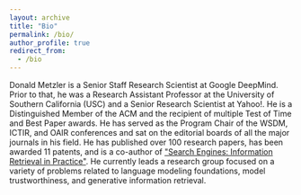 ```yaml
---
layout: archive
title: "Bio"
permalink: /bio/
author_profile: true
redirect_from:
  - /bio
---
```


Donald Metzler is a Senior Staff Research Scientist at Google DeepMind. Prior to
that, he was a Research Assistant Professor at the University of Southern
California (USC) and a Senior Research Scientist at Yahoo!. He is a
Distinguished Member of the ACM and the recipient of multiple Test of Time and
Best Paper awards.  He has served as the Program Chair of the WSDM, ICTIR, and
OAIR conferences and sat on the editorial boards of all the major journals in
his field. He has published over 100 research papers, has been awarded 11
patents, and is a co-author of ["Search Engines: Information Retrieval in Practice"](https://ciir.cs.umass.edu/irbook/).
He currently leads a research group focused on a variety of problems related to
language modeling foundations, model trustworthiness, and generative information
retrieval.